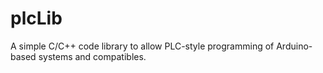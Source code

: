 plcLib
======

A simple C/C++ code library to allow PLC-style programming of Arduino-based systems and compatibles.
